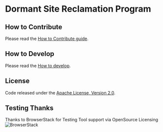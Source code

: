 
# Dormant Site Reclamation Program
<description goes here>

## How to Contribute
Please read the [How to Contribute guide](CONTRIBUTING.md).

## How to Develop
Please read the [How to develop](USAGE.md).

## License
Code released under the [Apache License, Version 2.0](LICENSE.md).

## Testing Thanks
Thanks to BrowserStack for Testing Tool support via OpenSource Licensing ![BrowserStack](docs/browserstack-logo-white-small.png)
